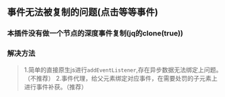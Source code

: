 ## 事件无法被复制的问题(点击等等事件)

### 本插件没有做一个节点的深度事件复制(jq的clone(true))

### 解决方法
> 1.简单的直接原生js进行`addEventListener`,存在异步数据无法绑定上问题。（不推荐）
> 2.事件代理，给父元素绑定对应事件，在需要处罚的子元素上进行事件补获。（推荐）
